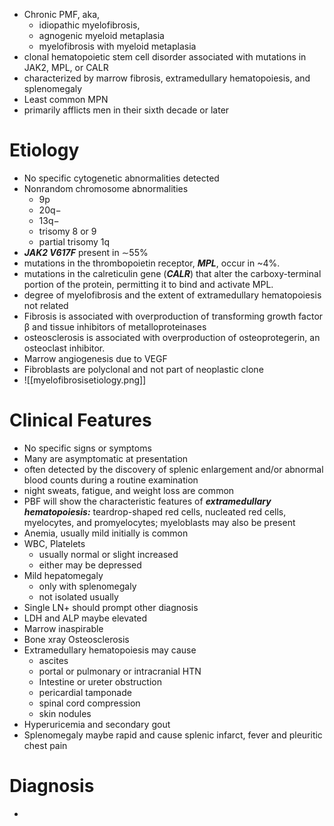* Chronic PMF, aka, 
	* idiopathic myelofibrosis, 
	* agnogenic myeloid metaplasia
	* myelofibrosis with myeloid metaplasia
* clonal hematopoietic stem cell disorder associated with mutations in JAK2, MPL, or CALR 
* characterized by marrow fibrosis, extramedullary hematopoiesis, and splenomegaly
* Least common MPN 
* primarily afflicts men in their sixth decade or later

# Etiology 
* No specific cytogenetic abnormalities detected 
* Nonrandom chromosome abnormalities
	* 9p
	* 20q−  
	* 13q− 
	* trisomy 8 or 9
	* partial trisomy 1q
* ***JAK2 V617F*** present in ∼55% 
* mutations in the thrombopoietin receptor, ***MPL***, occur in ~4%.
* mutations in the calreticulin gene (***CALR***) that alter the carboxy-terminal portion of the protein, permitting it to bind and activate MPL.
* degree of myelofibrosis and the extent of extramedullary hematopoiesis not related
* Fibrosis is associated with overproduction of transforming growth factor β and tissue inhibitors of metalloproteinases 
* osteosclerosis is associated with overproduction of osteoprotegerin, an osteoclast inhibitor.
* Marrow angiogenesis due to VEGF 
* Fibroblasts are polyclonal and not part of neoplastic clone 
* ![[myelofibrosisetiology.png]]
# Clinical Features 
* No specific signs or symptoms 
* Many are asymptomatic at presentation 
* often detected by the discovery of splenic enlargement and/or abnormal blood counts during a routine examination
* night sweats, fatigue, and weight loss are common
* PBF will show the characteristic features of ***extramedullary hematopoiesis:*** teardrop-shaped red cells, nucleated red cells, myelocytes, and promyelocytes; myeloblasts may also be present
* Anemia, usually mild initially is common 
* WBC, Platelets 
	* usually normal or slight increased 
	* either may be depressed
* Mild hepatomegaly
	* only with splenomegaly 
	* not isolated usually 
* Single LN+ should prompt other diagnosis 
* LDH and ALP maybe elevated 
* Marrow inaspirable
* Bone xray Osteosclerosis 
* Extramedullary hematopoiesis may cause 
	* ascites
	* portal or pulmonary or intracranial HTN 
	* Intestine or ureter obstruction
	* pericardial tamponade 
	* spinal cord compression
	* skin nodules
* Hyperuricemia and secondary gout 
* Splenomegaly maybe rapid and cause splenic infarct, fever and pleuritic chest pain 

# Diagnosis 
* 

